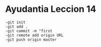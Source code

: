 # Ayudantia Leccion 14
    -git init
    -git add .
    -git commit -m "first
    -git remote add origin URL 
    -git push origin master